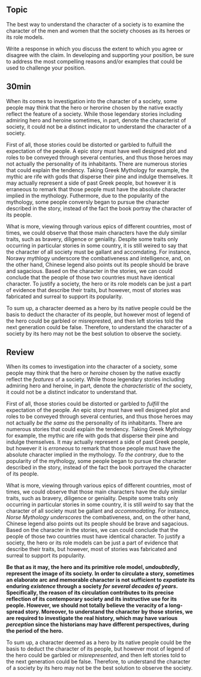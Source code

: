 ## Topic 
The best way to understand the character of a society is to examine the character of the men and women that the society chooses as its heroes or its role models.

Write a response in which you discuss the extent to which you agree or disagree with the claim. In developing and supporting your position, be sure to address the most compelling reasons and/or examples that could be used to challenge your position.

## 30min

When its comes to investigation into the character of a society, some people may think that the hero or herorine chosen by the native exactly reflect the feature of a society. While those legendary stories including admiring hero and heroine sometimes, in part, denote the characterist of society, it could not be a distinct indicator to understand the character of a society.

First of all, those stories could be distorted or garbled to fulfuill the expectation of the people. A epic story must have well designed plot and roles to be conveyed through several centuries, and thus those heroes may not actually the personality of its inhabitants. There are numerous stories that could explain the tendency. Taking Greek Mythology for example, the mythic are rife with gods that disperse their pine and indulge themselves. It may actually represent a side of past Greek people, but however it is erraneous to remark that those people must have the absolute character implied in the mythology. Futhermore, due to the popularity of the mythology, some people conversly began to pursue the character described in the story, instead of the fact the book portray the character of its people.

What is more, viewing through various epics of different countries, most of times, we could observe that those main characters have the duly similar traits, such as bravery, diligence or geniality. Despite some traits only occurring in particular stories in some country, it is still weired to say that the character of all society must be gallant and accomdating. For instance, Norawy mythlogy underscore the combativeness and intelligence, and, on the other hand, Chinese legend also points out its people should be brave and sagacious. Based on the character in the stories, we can could conclude that the people of those two countries must have identical character. To justify a society, the hero or its role models can be just a part of evidence that describe their traits, but however, most of stories was fabricated and surreal to support its popularity.

To sum up, a character deemed as a hero by its native people could be the basis to deduct the character of its people, but however most of legend of the hero could be garbled or misreprested, and then left stories told the next generation could be false. Therefore, to understand the character of a society by its hero may not be the best solution to observe the society.

## Review
When its comes to investigation into the character of a society, some people may think that the hero or *heroine* chosen by the native exactly reflect the *features* of a society. While those legendary stories including admiring hero and heroine, in part, denote the *characteristic* of *the* society, it could not be a distinct indicator to understand that.

First of all, those stories could be distorted or garbled to *fulfill* the expectation of the people. *An* epic story must have well designed plot and roles to be conveyed through several centuries, and thus those heroes may not actually *be the same as* the personality of its inhabitants. There are numerous stories that could explain the tendency. Taking Greek Mythology for example, the mythic are rife with gods that disperse their pine and indulge themselves. It may actually represent a side of past Greek people, but however it is *erroneous* to remark that those people must have the absolute character implied in the mythology. *To the contrary*, due to the popularity of the mythology, some people began to pursue the character described in the story, instead of the fact the book portrayed the character of its people.

What is more, viewing through various epics of different countries, most of times, we could observe that those main characters have the duly similar traits, such as bravery, diligence or geniality. Despite some traits only occurring in particular stories in some country, it is still *weird* to say that the character of all society must be gallant and *accommodating*. For instance, *Norse Mythology* *underscores* the combativeness, and, on the other hand, Chinese legend also points out its people should be brave and sagacious. Based on the character in the stories, we can could conclude that the people of those two countries must have identical character. To justify a society, the hero or its role models can be just a part of evidence that describe their traits, but however, most of stories was fabricated and surreal to support its popularity.

**Be that as it may, the hero and its primitive role model, *undoubtedly*, represent the image of its society. In order to circulate a story, sometimes an elaborate arc and memorable character is not sufficient to *expatiate* its enduring *existence* through a society *for several decades of years*. Specifically, the reason of its circulation contributes to its precise reflection of its contemporary society and its instructive use for its people. However, we should not totally believe the veracity of a long-spread story. Moreover, to understand the character by those stories, we are required to investigate the real history, which may have various *perception* since the historians may have different perspectives, during the period of the hero.**

To sum up, a character deemed as a hero by its native people could be the basis to deduct the character of its people, but however most of legend of the hero could be garbled or *misrepresented*, and then left stories told to the next generation could be false. Therefore, to understand the character of a society by its hero may not be the best solution to observe the society.